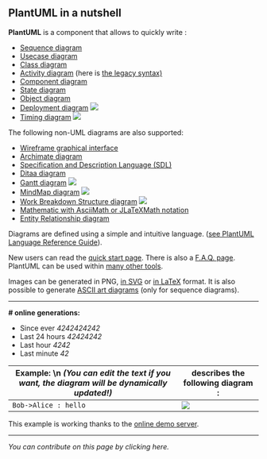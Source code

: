 ## PlantUML in a nutshell

**PlantUML** is a component that allows to quickly write :

* [Sequence diagram](sequence-diagram)
* [Usecase diagram](use-case-diagram)
* [Class diagram](class-diagram)
* [Activity diagram](activity-diagram-beta) (here is [the legacy syntax)](activity-diagram-legacy)
* [Component diagram](component-diagram)
* [State diagram](state-diagram)
* [Object diagram](object-diagram)
* [Deployment diagram](deployment-diagram) ![](beta-icon.gif)
* [Timing diagram](timing-diagram) ![](beta-icon.gif)

The following non-UML diagrams are also supported:

* [Wireframe graphical interface](salt)
* [Archimate diagram](archimate-diagram)
* [Specification and Description Language (SDL)](activity-diagram-beta#sdl)
* [Ditaa diagram](ditaa)
* [Gantt diagram](gantt-diagram) ![](beta-icon.gif)
* [MindMap diagram](mindmap-diagram) ![](beta-icon.gif)
* [Work Breakdown Structure diagram](wbs-diagram) ![](beta-icon.gif)
* [Mathematic with AsciiMath or JLaTeXMath notation](ascii-math)
* [Entity Relationship diagram](ie-diagram)

Diagrams are defined using a simple and intuitive language. ([see PlantUML Language Reference Guide](guide)).

New users can read the [quick start page](starting). There is also a [F.A.Q. page](faq). PlantUML can be used within [many other tools](running).

Images can be generated in PNG, [in SVG](svg) or [in LaTeX](latex) format. It is also possible to generate [ASCII art diagrams](ascii-art) (only for sequence diagrams).

----

**\# online generations:**
* Since ever *4242424242*
* Last 24 hours *42424242*
* Last hour *4242*
* Last minute *42*

| __Example__: \n *(You can edit the text if you want, the diagram will be dynamically updated!)* | __describes the following diagram :__     |
| ----------------------------------------------------------------------------------------------- | ----------------------------------------- |
| ``Bob->Alice : hello``                                                                          | ![](syffkj2rkt3coknelr1io4zdosa70000.png) |

This example is working thanks to the [online demo server](http://www.plantuml.com/plantuml).

----

*You can contribute on this page by clicking here.*



